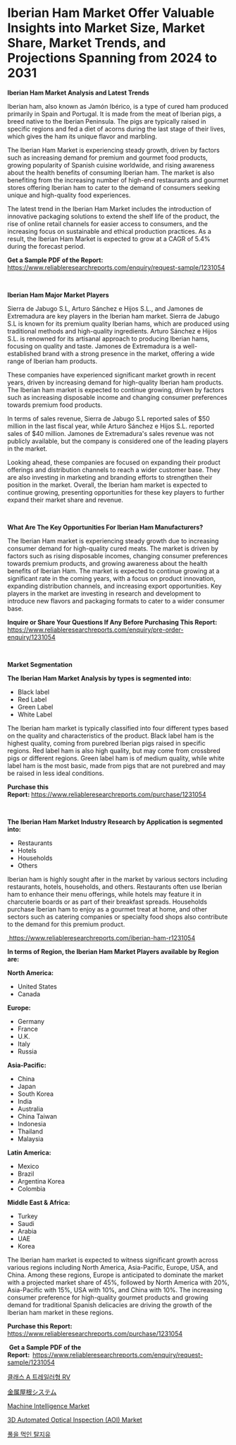 <p><h1>Iberian Ham Market Offer Valuable Insights into Market Size, Market Share, Market Trends, and Projections Spanning from 2024 to 2031</h1></p><p><strong>Iberian Ham Market Analysis and Latest Trends</strong></p>
<p><p>Iberian ham, also known as Jamón Ibérico, is a type of cured ham produced primarily in Spain and Portugal. It is made from the meat of Iberian pigs, a breed native to the Iberian Peninsula. The pigs are typically raised in specific regions and fed a diet of acorns during the last stage of their lives, which gives the ham its unique flavor and marbling.</p><p>The Iberian Ham Market is experiencing steady growth, driven by factors such as increasing demand for premium and gourmet food products, growing popularity of Spanish cuisine worldwide, and rising awareness about the health benefits of consuming Iberian ham. The market is also benefiting from the increasing number of high-end restaurants and gourmet stores offering Iberian ham to cater to the demand of consumers seeking unique and high-quality food experiences.</p><p>The latest trend in the Iberian Ham Market includes the introduction of innovative packaging solutions to extend the shelf life of the product, the rise of online retail channels for easier access to consumers, and the increasing focus on sustainable and ethical production practices. As a result, the Iberian Ham Market is expected to grow at a CAGR of 5.4% during the forecast period.</p></p>
<p><strong>Get a Sample PDF of the Report:&nbsp;</strong> <a href="https://www.reliableresearchreports.com/enquiry/request-sample/1231054">https://www.reliableresearchreports.com/enquiry/request-sample/1231054</a></p>
<p>&nbsp;</p>
<p><strong>Iberian Ham Major Market Players</strong></p>
<p><p>Sierra de Jabugo S.L, Arturo Sánchez e Hijos S.L., and Jamones de Extremadura are key players in the Iberian ham market. Sierra de Jabugo S.L is known for its premium quality Iberian hams, which are produced using traditional methods and high-quality ingredients. Arturo Sánchez e Hijos S.L. is renowned for its artisanal approach to producing Iberian hams, focusing on quality and taste. Jamones de Extremadura is a well-established brand with a strong presence in the market, offering a wide range of Iberian ham products.</p><p>These companies have experienced significant market growth in recent years, driven by increasing demand for high-quality Iberian ham products. The Iberian ham market is expected to continue growing, driven by factors such as increasing disposable income and changing consumer preferences towards premium food products.</p><p>In terms of sales revenue, Sierra de Jabugo S.L reported sales of $50 million in the last fiscal year, while Arturo Sánchez e Hijos S.L. reported sales of $40 million. Jamones de Extremadura's sales revenue was not publicly available, but the company is considered one of the leading players in the market.</p><p>Looking ahead, these companies are focused on expanding their product offerings and distribution channels to reach a wider customer base. They are also investing in marketing and branding efforts to strengthen their position in the market. Overall, the Iberian ham market is expected to continue growing, presenting opportunities for these key players to further expand their market share and revenue.</p></p>
<p>&nbsp;</p>
<p><strong>What Are The Key Opportunities For Iberian Ham Manufacturers?</strong></p>
<p><p>The Iberian Ham market is experiencing steady growth due to increasing consumer demand for high-quality cured meats. The market is driven by factors such as rising disposable incomes, changing consumer preferences towards premium products, and growing awareness about the health benefits of Iberian Ham. The market is expected to continue growing at a significant rate in the coming years, with a focus on product innovation, expanding distribution channels, and increasing export opportunities. Key players in the market are investing in research and development to introduce new flavors and packaging formats to cater to a wider consumer base.</p></p>
<p><strong>Inquire or Share Your Questions If Any Before Purchasing This Report:</strong> <a href="https://www.reliableresearchreports.com/enquiry/pre-order-enquiry/1231054">https://www.reliableresearchreports.com/enquiry/pre-order-enquiry/1231054</a></p>
<p>&nbsp;</p>
<p><strong>Market Segmentation</strong></p>
<p><strong>The Iberian Ham Market Analysis by types is segmented into:</strong></p>
<p><ul><li>Black label</li><li>Red Label</li><li>Green Label</li><li>White Label</li></ul></p>
<p><p>The Iberian ham market is typically classified into four different types based on the quality and characteristics of the product. Black label ham is the highest quality, coming from purebred Iberian pigs raised in specific regions. Red label ham is also high quality, but may come from crossbred pigs or different regions. Green label ham is of medium quality, while white label ham is the most basic, made from pigs that are not purebred and may be raised in less ideal conditions.</p></p>
<p><strong>Purchase this Report:&nbsp;</strong><a href="https://www.reliableresearchreports.com/purchase/1231054">https://www.reliableresearchreports.com/purchase/1231054</a></p>
<p>&nbsp;</p>
<p><strong>The Iberian Ham Market Industry Research by Application is segmented into:</strong></p>
<p><ul><li>Restaurants</li><li>Hotels</li><li>Households</li><li>Others</li></ul></p>
<p><p>Iberian ham is highly sought after in the market by various sectors including restaurants, hotels, households, and others. Restaurants often use Iberian ham to enhance their menu offerings, while hotels may feature it in charcuterie boards or as part of their breakfast spreads. Households purchase Iberian ham to enjoy as a gourmet treat at home, and other sectors such as catering companies or specialty food shops also contribute to the demand for this premium product.</p></p>
<p><a href="https://www.reliableresearchreports.com/iberian-ham-r1231054">&nbsp;https://www.reliableresearchreports.com/iberian-ham-r1231054</a></p>
<p><strong>In terms of Region, the Iberian Ham Market Players available by Region are:</strong></p>
<p>
    <p> <strong> North America: </strong>
        <ul>
            <li>United States</li>
            <li>Canada</li>
        </ul>
        </p> 
    <p> <strong> Europe: </strong>
        <ul>
            <li>Germany</li>
            <li>France</li>
            <li>U.K.</li>
            <li>Italy</li>
            <li>Russia</li>
        </ul>
        </p> 
    <p> <strong> Asia-Pacific: </strong>
        <ul>
            <li>China</li>
            <li>Japan</li>
            <li>South Korea</li>
            <li>India</li>
            <li>Australia</li>
            <li>China Taiwan</li>
            <li>Indonesia</li>
            <li>Thailand</li>
            <li>Malaysia</li>
        </ul>
        </p> 
    <p> <strong> Latin America: </strong>
        <ul>
            <li>Mexico</li>
            <li>Brazil</li>
            <li>Argentina Korea</li>
            <li>Colombia</li>
        </ul>
        </p> 
    <p> <strong> Middle East & Africa: </strong>
        <ul>
            <li>Turkey</li>
            <li>Saudi</li>
            <li>Arabia</li>
            <li>UAE</li>
            <li>Korea</li>
        </ul>
    </p>
    </p>
<p><p>The Iberian ham market is expected to witness significant growth across various regions including North America, Asia-Pacific, Europe, USA, and China. Among these regions, Europe is anticipated to dominate the market with a projected market share of 45%, followed by North America with 20%, Asia-Pacific with 15%, USA with 10%, and China with 10%. The increasing consumer preference for high-quality gourmet products and growing demand for traditional Spanish delicacies are driving the growth of the Iberian ham market in these regions.</p></p>
<p><strong>Purchase this Report: </strong><a href="https://www.reliableresearchreports.com/purchase/1231054">https://www.reliableresearchreports.com/purchase/1231054</a></p>
<p>&nbsp;<strong>Get a Sample PDF of the Report:&nbsp;&nbsp;</strong><a href="https://www.reliableresearchreports.com/enquiry/request-sample/1231054">https://www.reliableresearchreports.com/enquiry/request-sample/1231054</a></p>
<p><strong></strong></p>
<p><p><a href="https://github.com/crfsywufhm81415/Market-Research-Report-List-2/blob/main/7472374160151.md">클래스 A 트레일러형 RV</a></p><p><a href="https://github.com/RaeJenkins1952/Market-Research-Report-List-1/blob/main/1161320150220.md">金属屋根システム</a></p><p><a href="https://www.linkedin.com/pulse/decoding-machine-intelligence-market-metrics-share-trends-auqxc">Machine Intelligence Market</a></p><p><a href="https://github.com/AKSHATREPORTPRIME/Market-Research-Report-List-5/blob/main/3d-automated-optical-inspection-aoi-market.md">3D Automated Optical Inspection (AOI) Market</a></p><p><a href="https://github.com/DavidCarter19662022/Market-Research-Report-List-1/blob/main/4352255160150.md">풀을 먹인 탈지유</a></p></p>